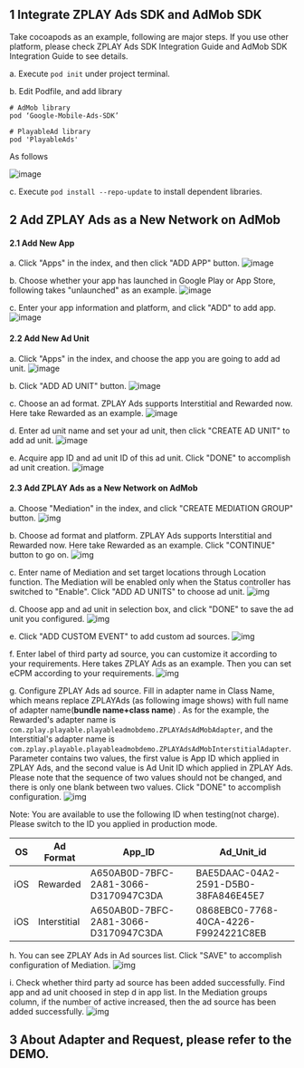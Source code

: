 ## 1 Integrate ZPLAY Ads SDK and AdMob SDK
Take cocoapods as an example, following are major steps. If you use other platform, please check ZPLAY Ads SDK Integration Guide and AdMob SDK Integration Guide to see details. 

a. Execute ```pod init``` under project terminal. 

b. Edit Podfile, and add library
```
# AdMob library
pod ‘Google-Mobile-Ads-SDK’

# PlayableAd library
pod 'PlayableAds'
```

As follows

![image](imgs/image01.png)

c. Execute ```pod install --repo-update``` to install dependent libraries. 

## 2 Add ZPLAY Ads as a New Network on AdMob

#### 2.1 Add New App

a. Click "Apps" in the index, and then click "ADD APP" button. 
![image](imgs/018addapp1.png)

b. Choose whether your app has launched in Google Play or App Store, following takes "unlaunched" as an example. 
![image](imgs/018addapp2.png)

c. Enter your app information and platform, and click "ADD" to add app.
![image](imgs/019addapp3.png)

#### 2.2 Add New Ad Unit

a. Click "Apps" in the index, and choose the app you are going to add ad unit. 
![image](imgs/001chooseapp.png)

b. Click "ADD AD UNIT" button. 
![image](imgs/002addadunit1.png)

c. Choose an ad format. ZPLAY Ads supports Interstitial and Rewarded now. Here take Rewarded as an example. 
![image](imgs/003addadunit2RV1.png)

d. Enter ad unit name and set your ad unit, then click "CREATE AD UNIT" to add ad unit.
![image](imgs/004addadunit2RV2.png)

e. Acquire app ID and ad unit ID of this ad unit. Click "DONE" to accomplish ad unit creation.
![image](imgs/005addadunit2RV3.png)

#### 2.3 Add ZPLAY Ads as a New Network on AdMob
a. Choose "Mediation" in the index, and click "CREATE MEDIATION GROUP" button.
![img](imgs/007mediationgroupcreate.png)

b. Choose ad format and platform. ZPLAY Ads supports Interstitial and Rewarded now. Here take Rewarded as an example. Click "CONTINUE" button to go on. 
![img](imgs/008mediationgroupcreate1.png)

c. Enter name of Mediation and set target locations through Location function. The Mediation will be enabled only when the Status controller has switched to "Enable". Click "ADD AD UNITS" to choose ad unit. 
![img](imgs/009mediationgroupcreat2.png)

d. Choose app and ad unit in selection box, and click "DONE" to save the ad unit you configured.
![img](imgs/011mediationgroupcreate4.png)

e. Click "ADD CUSTOM EVENT" to add custom ad sources.
![img](imgs/012mediationgroupcreate5.png)

f. Enter label of third party ad source, you can customize it according to your requirements. Here takes ZPLAY Ads as an example. Then you can set eCPM according to your requirements. 
![img](imgs/013mediationgroupcreate6.png)

g. Configure ZPLAY Ads ad source. Fill in adapter name in Class Name, which means replace ZPLAYAds (as following image shows) with full name of adapter name(**bundle name+class name**) . As for the example, the Rewarded's adapter name is ```com.zplay.playable.playableadmobdemo.ZPLAYAdsAdMobAdapter```, and the Interstitial's adapter name is ```com.zplay.playable.playableadmobdemo.ZPLAYAdsAdMobInterstitialAdapter```. Parameter contains two values, the first value is App ID which applied in ZPLAY Ads, and the second value is Ad Unit ID which applied in ZPLAY Ads. Please note that the sequence of two values should not be changed, and there is only one blank between two values. Click "DONE" to accomplish configuration. 
![img](imgs/014mediationgroupcreate7.png)

Note: You are available to use the following ID when testing(not charge). Please switch to the ID you applied in production mode.

|OS|Ad Format|App_ID|Ad_Unit_id|
|---|---|---|---|
|iOS|Rewarded|A650AB0D-7BFC-2A81-3066-D3170947C3DA|BAE5DAAC-04A2-2591-D5B0-38FA846E45E7|
|iOS|Interstitial|A650AB0D-7BFC-2A81-3066-D3170947C3DA|0868EBC0-7768-40CA-4226-F9924221C8EB|

h. You can see ZPLAY Ads in Ad sources list. Click "SAVE" to accomplish configuration of Mediation. 
![img](imgs/015mediationgroupcreate8.png)

i. Check whether third party ad source has been added successfully. Find app and ad unit choosed in step d in app list. In the Mediation groups column, if the number of active increased, then the ad source has been added successfully.
![img](imgs/016mediationgroupcreate9.png)

## 3 About Adapter and Request, please refer to the DEMO. 



